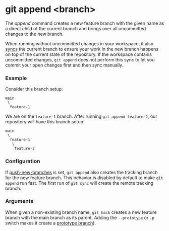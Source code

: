 # git append &lt;branch&gt;

The _append_ command creates a new feature branch with the given name as a
direct child of the current branch and brings over all uncommitted changes to
the new branch.

When running without uncommitted changes in your workspace, it also
[syncs](sync.md) the current branch to ensure your work in the new branch
happens on top of the current state of the repository. If the workspace contains
uncommitted changes, `git append` does not perform this sync to let you commit
your open changes first and then sync manually.

### Example

Consider this branch setup:

```
main
 \
  feature-1
```

We are on the `feature-1` branch. After running `git append feature-2`, our
repository will have this branch setup:

```
main
 \
  feature-1
   \
    feature-2
```

### Configuration

If [push-new-branches](../preferences/push-new-branches.md) is set, `git append`
also creates the tracking branch for the new feature branch. This behavior is
disabled by default to make `git append` run fast. The first run of `git sync`
will create the remote tracking branch.

### Arguments

When given a non-existing branch name, `git hack` creates a new feature branch
with the main branch as its parent. Adding the `--prototype` or `-p` switch
makes it create a [prototype branch](../branch-types.md#prototype-branches)).
